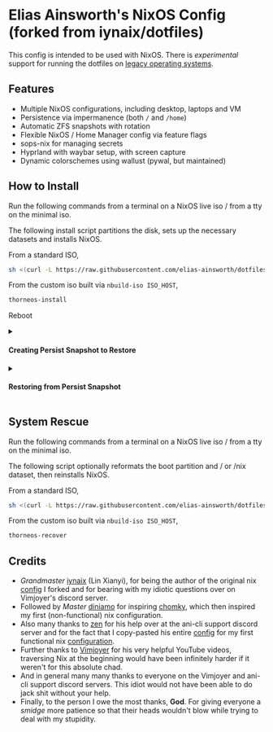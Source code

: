 # Elias Ainsworth's NixOS Config (forked from iynaix/dotfiles)

This config is intended to be used with NixOS. There is *experimental* support for running the dotfiles on [legacy operating systems](https://github.com/elias-ainsworth/dotfiles/blob/main/home-manager.md).

## Features

- Multiple NixOS configurations, including desktop, laptops and VM
- Persistence via impermanence (both `/` and `/home`)
- Automatic ZFS snapshots with rotation
- Flexible NixOS / Home Manager config via feature flags
- sops-nix for managing secrets
- Hyprland with waybar setup, with screen capture
- Dynamic colorschemes using wallust (pywal, but maintained)

## How to Install
Run the following commands from a terminal on a NixOS live iso / from a tty on the minimal iso.

The following install script partitions the disk, sets up the necessary datasets and installs NixOS.

From a standard ISO,
```sh
sh <(curl -L https://raw.githubusercontent.com/elias-ainsworth/dotfiles/main/install.sh)
```

From the custom iso built via `nbuild-iso ISO_HOST`,
```sh
thorneos-install
```
Reboot

<details>
<summary><h4>Creating Persist Snapshot to Restore</h4></summary>

```sh
sudo zfs snapshot zroot/persist@persist-snapshot
sudo zfs send zroot/persist@persist-snapshot > SNAPSHOT_FILE_PATH
```
</details>

<details>
<summary><h4>Restoring from Persist Snapshot</h4></summary>

```sh
# the rename is needed for encrypted datasets, as -F doesn't work
sudo zfs receive -o mountpoint=legacy zroot/persist-new < SNAPSHOT_FILE_PATH
sudo zfs rename zroot/persist zroot/persist-old
sudo zfs rename zroot/persist-new zroot/persist
```
</details>

## System Rescue
Run the following commands from a terminal on a NixOS live iso / from a tty on the minimal iso.

The following script optionally reformats the boot partition and / or /nix dataset, then reinstalls NixOS.

From a standard ISO,
```sh
sh <(curl -L https://raw.githubusercontent.com/elias-ainsworth/dotfiles/main/recover.sh)
```

From the custom iso built via `nbuild-iso ISO_HOST`,
```sh
thorneos-recover
```
## Credits
- *Grandmaster* [iynaix](https://github.com/iynaix) (Lin Xianyi), for being the author of the original nix [config](https://github.com/iynaix/dotfiles) I forked and for bearing with my idiotic questions over on Vimjoyer's discord server.
- Followed by *Master* [diniamo](https://github.com/diniamo) for inspiring [chomky](https://github.com/justchokingaround), which then inspired my first (non-functional) nix configuration.
- Also many thanks to [zen](https://github.com/71zenith) for his help over at the ani-cli support discord server and for the fact that I copy-pasted his entire [config](https://github.com/71zenith/kiseki) for my first functional nix [configuration](https://github.com/elias-ainsworth/thorne).
- Further thanks to [Vimjoyer](https://www.youtube.com/@vimjoyer) for his very helpful YouTube videos, traversing Nix at the beginning would have been infinitely harder if it weren't for this absolute chad.
- And in general many many thanks to everyone on the Vimjoyer and ani-cli support discord servers. This idiot would not have been able to do jack shit without your help.
- Finally, to the person I owe the most thanks, **God**. For giving everyone a *smidge* more patience so that their heads wouldn't blow while trying to deal with my stupidity.
